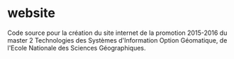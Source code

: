 # website

Code source pour la création du site internet de la promotion 2015-2016 du master 2 Technologies des Systèmes d'Information Option Géomatique, de l'Ecole Nationale des Sciences Géographiques.